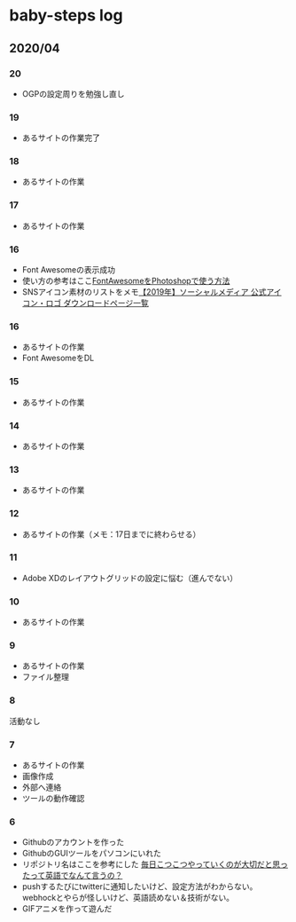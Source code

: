 
# baby-steps log

## 2020/04

### 20

* OGPの設定周りを勉強し直し

### 19

* あるサイトの作業完了

### 18

* あるサイトの作業

### 17

* あるサイトの作業

### 16

* Font Awesomeの表示成功
* 使い方の参考はここ[FontAwesomeをPhotoshopで使う方法](http://2ldk-yck.com/photoshop002/)
* SNSアイコン素材のリストをメモ[【2019年】ソーシャルメディア 公式アイコン・ロゴ ダウンロードページ一覧](http://hyugarin.com/2707/)

### 16

* あるサイトの作業
* Font AwesomeをDL

### 15

* あるサイトの作業

### 14

* あるサイトの作業

### 13

* あるサイトの作業

### 12

* あるサイトの作業（メモ：17日までに終わらせる）

### 11

* Adobe XDのレイアウトグリッドの設定に悩む（進んでない）

### 10

* あるサイトの作業

### 9

* あるサイトの作業
* ファイル整理

### 8

活動なし

### 7

* あるサイトの作業
* 画像作成
* 外部へ連絡
* ツールの動作確認

### 6

* Githubのアカウントを作った
* GithubのGUIツールをパソコンにいれた
* リポジトリ名はここを参考にした [毎日こつこつやっていくのが大切だと思ったって英語でなんて言うの？](https://eikaiwa.dmm.com/uknow/questions/38944/)
* pushするたびにtwitterに通知したいけど、設定方法がわからない。webhockとやらが怪しいけど、英語読めない＆技術がない。
* GIFアニメを作って遊んだ